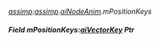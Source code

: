_[assimp](../../modules/assimp/assimp-module.md):[assimp](../../modules/assimp/assimp-module.md).[aiNodeAnim](../../modules/assimp/assimp-ainodeanim.md).mPositionKeys_
##### Field mPositionKeys:[aiVectorKey](../../modules/assimp/assimp-aivectorkey.md) Ptr
